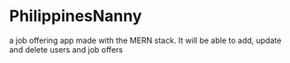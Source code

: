 # PhilippinesNanny

a job offering app made with the MERN stack.
It will be able to add, update and delete users and job offers
